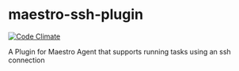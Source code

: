 maestro-ssh-plugin
==================
[![Code Climate](https://codeclimate.com/github/maestrodev/maestro-ssh-plugin.png)](https://codeclimate.com/github/maestrodev/maestro-ssh-plugin)

A Plugin for Maestro Agent that supports running tasks using an ssh connection
